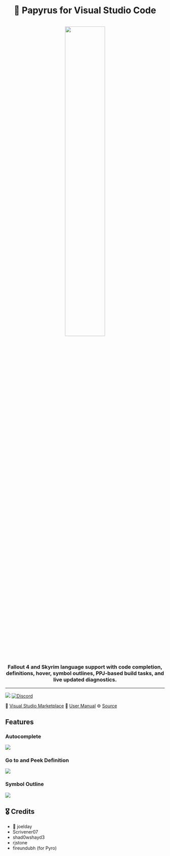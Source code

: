 <h1 align="center">
    📜 Papyrus for Visual Studio Code
    <br/>
    <br/>
    <img src="https://github.com/joelday/papyrus-lang/raw/main/src/papyrus-lang-vscode/images/icon.png" width="50%" />
    <br/>
    <br/>
    <h3 align="center">Fallout 4 and Skyrim language support with code completion, definitions, hover, symbol outlines, PPJ-based build tasks, and live updated diagnostics.</h3>
</h1>
<hr/>

[![](https://vsmarketplacebadge.apphb.com/version-short/joelday.papyrus-lang-vscode.svg)](https://marketplace.visualstudio.com/items?itemName=joelday.papyrus-lang-vscode) [![Discord](https://img.shields.io/discord/558746231665328139.svg?color=%23738ADB)](https://discord.gg/E4dWujQ)

🔗 [Visual Studio Marketplace](https://marketplace.visualstudio.com/items?itemName=joelday.papyrus-lang-vscode)
📖 [User Manual](https://github.com/joelday/papyrus-lang/wiki)
⚙️ [Source](./)

## Features

### Autocomplete

![](https://github.com/joelday/papyrus-lang/raw/main/src/papyrus-lang-vscode/images/demo-autocomplete.gif)

### Go to and Peek Definition

![](https://github.com/joelday/papyrus-lang/raw/main/src/papyrus-lang-vscode/images/demo-go-to-peek-definition.gif)

### Symbol Outline

![](https://github.com/joelday/papyrus-lang/raw/main/src/papyrus-lang-vscode/images/demo-symbol-outlines-breadcrumbs.gif)

## 🎖 Credits

-   🥇 joelday
-   Scrivener07
-   shad0wshayd3
-   rjstone
-   fireundubh (for Pyro)
